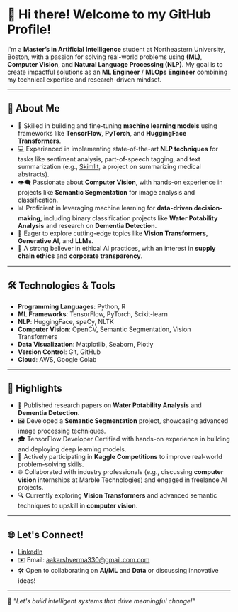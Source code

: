 # 👋 Hi there! Welcome to my GitHub Profile!

I'm a **Master’s in Artificial Intelligence** student at Northeastern University, Boston, with a passion for solving real-world problems using **(ML)**, **Computer Vision**, and **Natural Language Processing (NLP)**. My goal is to create impactful solutions as an **ML Engineer** / **MLOps Engineer** combining my technical expertise and research-driven mindset.

---

## 🚀 About Me

- 🌟 Skilled in building and fine-tuning **machine learning models** using frameworks like **TensorFlow**, **PyTorch**, and **HuggingFace Transformers**.
- 💻 Experienced in implementing state-of-the-art **NLP techniques** for tasks like sentiment analysis, part-of-speech tagging, and text summarization (e.g., [Skimlit](https://github.com/yourusername/Skimlit), a project on summarizing medical abstracts).
- 👁️‍🗨️ Passionate about **Computer Vision**, with hands-on experience in projects like **Semantic Segmentation** for image analysis and classification.
- 📊 Proficient in leveraging machine learning for **data-driven decision-making**, including binary classification projects like **Water Potability Analysis** and research on **Dementia Detection**.
- 🧠 Eager to explore cutting-edge topics like **Vision Transformers**, **Generative AI**, and **LLMs**.
- 🤝 A strong believer in ethical AI practices, with an interest in **supply chain ethics** and **corporate transparency**.

---

## 🛠️ Technologies & Tools

- **Programming Languages**: Python, R
- **ML Frameworks**: TensorFlow, PyTorch, Scikit-learn
- **NLP**: HuggingFace, spaCy, NLTK
- **Computer Vision**: OpenCV, Semantic Segmentation, Vision Transformers
- **Data Visualization**: Matplotlib, Seaborn, Plotly
- **Version Control**: Git, GitHub
- **Cloud**: AWS, Google Colab

---

## 🌟 Highlights

- 📄 Published research papers on **Water Potability Analysis** and **Dementia Detection**.
- 🖼️ Developed a **Semantic Segmentation** project, showcasing advanced image processing techniques.
- 🎓 TensorFlow Developer Certified with hands-on experience in building and deploying deep learning models.
- 🎯 Actively participating in **Kaggle Competitions** to improve real-world problem-solving skills.
- 🌐 Collaborated with industry professionals (e.g., discussing **computer vision** internships at Marble Technologies) and engaged in freelance AI projects.
- 🔍 Currently exploring **Vision Transformers** and advanced semantic techniques to upskill in **computer vision**.

---

## 🌐 Let's Connect!

- [LinkedIn]((https://www.linkedin.com/in/aakarsharora/))  
- ✉️ Email: aakarshverma330@gmail.com.com  
- 🛠️ Open to collaborating on **AI/ML** and **Data** or discussing innovative ideas!  

---

🚀 *"Let's build intelligent systems that drive meaningful change!"*
